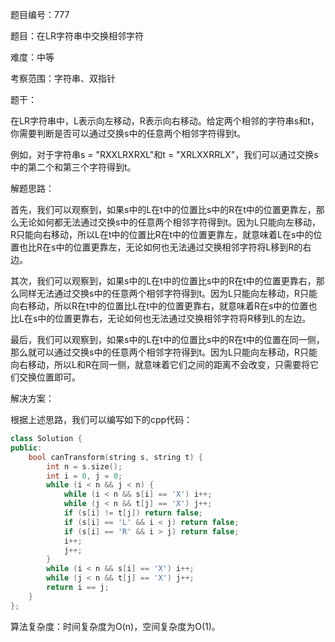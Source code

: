 题目编号：777

题目：在LR字符串中交换相邻字符

难度：中等

考察范围：字符串、双指针

题干：

在LR字符串中，L表示向左移动，R表示向右移动。给定两个相邻的字符串s和t，你需要判断是否可以通过交换s中的任意两个相邻字符得到t。

例如，对于字符串s = "RXXLRXRXL"和t = "XRLXXRRLX"，我们可以通过交换s中的第二个和第三个字符得到t。

解题思路：

首先，我们可以观察到，如果s中的L在t中的位置比s中的R在t中的位置更靠左，那么无论如何都无法通过交换s中的任意两个相邻字符得到t。因为L只能向左移动，R只能向右移动，所以L在t中的位置比R在t中的位置更靠左，就意味着L在s中的位置也比R在s中的位置更靠左，无论如何也无法通过交换相邻字符将L移到R的右边。

其次，我们可以观察到，如果s中的L在t中的位置比s中的R在t中的位置更靠右，那么同样无法通过交换s中的任意两个相邻字符得到t。因为L只能向左移动，R只能向右移动，所以R在t中的位置比L在t中的位置更靠右，就意味着R在s中的位置也比L在s中的位置更靠右，无论如何也无法通过交换相邻字符将R移到L的左边。

最后，我们可以观察到，如果s中的L在t中的位置比s中的R在t中的位置在同一侧，那么就可以通过交换s中的任意两个相邻字符得到t。因为L只能向左移动，R只能向右移动，所以L和R在同一侧，就意味着它们之间的距离不会改变，只需要将它们交换位置即可。

解决方案：

根据上述思路，我们可以编写如下的cpp代码：

```cpp
class Solution {
public:
    bool canTransform(string s, string t) {
        int n = s.size();
        int i = 0, j = 0;
        while (i < n && j < n) {
            while (i < n && s[i] == 'X') i++;
            while (j < n && t[j] == 'X') j++;
            if (s[i] != t[j]) return false;
            if (s[i] == 'L' && i < j) return false;
            if (s[i] == 'R' && i > j) return false;
            i++;
            j++;
        }
        while (i < n && s[i] == 'X') i++;
        while (j < n && t[j] == 'X') j++;
        return i == j;
    }
};
```

算法复杂度：时间复杂度为O(n)，空间复杂度为O(1)。